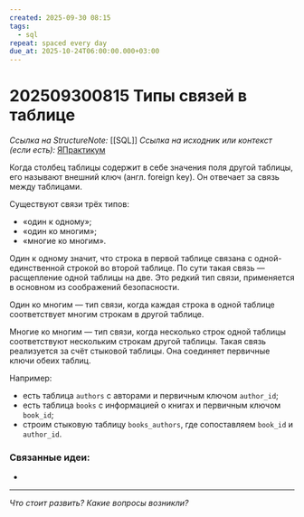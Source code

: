 ```yaml
---
created: 2025-09-30 08:15
tags:
  - sql
repeat: spaced every day
due_at: 2025-10-24T06:00:00.000+03:00
---
```

# 202509300815 Типы связей в таблице

*Ссылка на StructureNote:* [[SQL]]
*Ссылка на исходник или контекст (если есть):* [ЯПрактикум](https://practicum.yandex.ru/learn/backend-nodejs/courses/a4214ab0-2146-4152-b90e-651bf4c7ca5e/sprints/564244/topics/1b53ba64-4733-4307-b1cd-4bdadedf0af9/lessons/41e0b08a-0070-4ebb-b5c9-307e1b60faf5/)

Когда столбец таблицы содержит в себе значения поля другой таблицы, его называют внешний ключ (англ. foreign key). Он отвечает за связь между таблицами.

Существуют связи трёх типов:

- «один к одному»;
- «один ко многим»;
- «многие ко многим».

Один к одному значит, что строка в первой таблице связана с одной-единственной строкой во второй таблице. По сути такая связь — расщепление одной таблицы на две. Это редкий тип связи, применяется в основном из соображений безопасности.

Один ко многим — тип связи, когда каждая строка в одной таблице соответствует многим строкам в другой таблице.

Многие ко многим — тип связи, когда несколько строк одной таблицы соответствуют нескольким строкам другой таблицы. Такая связь реализуется за счёт стыковой таблицы. Она соединяет первичные ключи обеих таблиц.

Например:

- есть таблица `authors` с авторами и первичным ключом `author_id`;
- есть таблица `books` с информацией о книгах и первичным ключом `book_id`;
- строим стыковую таблицу `books_authors`, где сопоставляем `book_id` и `author_id`.

### Связанные идеи:

* 

---

*Что стоит развить? Какие вопросы возникли?*
